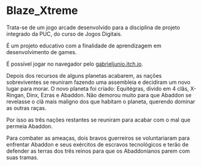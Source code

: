 # Blaze_Xtreme

Trata-se de um jogo arcade desenvolvido para a disciplina de projeto integrado da PUC, do curso de Jogos Digitais.

É um projeto educativo com a finalidade de aprendizagem em desenvolvimento de games.

É possível jogar no navegador pelo [gabrieljunio.itch.io](https://gabrieljunio.itch.io/blaze-xtreme).

Depois dos recursos de alguns planetas acabarem, as nações sobreviventes se reuniram fazendo uma assembleia e decidiram um novo lugar para morar. O novo planeta foi criado: Equitégras, divido em 4 clãs, X-Ringan, Dinx, Ezras e Abaddon. Não demorou muito para que Abaddon se revelasse o clã mais maligno dos que habitam o planeta, querendo dominar as outras raças.

Por isso as três nações restantes se reuniram para acabar com o mal que permeia Abaddon.

Para combater as ameaças, dois bravos guerreiros se voluntariaram para enfrentar Abaddon e seus exércitos de escravos tecnológicos e terão de defender as terras dos três reinos para que os Abaddonianos parem com suas tramas.
